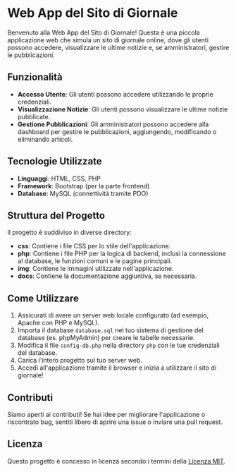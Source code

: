 # Web App del Sito di Giornale

Benvenuto alla Web App del Sito di Giornale! Questa è una piccola applicazione web che simula un sito di giornale online, dove gli utenti possono accedere, visualizzare le ultime notizie e, se amministratori, gestire le pubblicazioni.

## Funzionalità

- **Accesso Utente**: Gli utenti possono accedere utilizzando le proprie credenziali.
- **Visualizzazione Notizie**: Gli utenti possono visualizzare le ultime notizie pubblicate.
- **Gestione Pubblicazioni**: Gli amministratori possono accedere alla dashboard per gestire le pubblicazioni, aggiungendo, modificando o eliminando articoli.

## Tecnologie Utilizzate

- **Linguaggi**: HTML, CSS, PHP
- **Framework**: Bootstrap (per la parte frontend)
- **Database**: MySQL (connettività tramite PDO)

## Struttura del Progetto

Il progetto è suddiviso in diverse directory:

- **css**: Contiene i file CSS per lo stile dell'applicazione.
- **php**: Contiene i file PHP per la logica di backend, inclusi la connessione al database, le funzioni comuni e le pagine principali.
- **img**: Contiene le immagini utilizzate nell'applicazione.
- **docs**: Contiene la documentazione aggiuntiva, se necessaria.

## Come Utilizzare

1. Assicurati di avere un server web locale configurato (ad esempio, Apache con PHP e MySQL).
2. Importa il database `database.sql` nel tuo sistema di gestione del database (es. phpMyAdmin) per creare le tabelle necessarie.
3. Modifica il file `config-db.php` nella directory `php` con le tue credenziali del database.
4. Carica l'intero progetto sul tuo server web.
5. Accedi all'applicazione tramite il browser e inizia a utilizzare il sito di giornale!

## Contributi

Siamo aperti ai contributi! Se hai idee per migliorare l'applicazione o riscontrato bug, sentiti libero di aprire una issue o inviare una pull request.

## Licenza

Questo progetto è concesso in licenza secondo i termini della [Licenza MIT](LICENSE).
